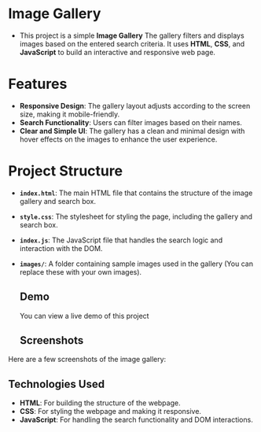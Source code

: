 # Image Gallery 

- This project is a simple **Image Gallery** The gallery filters and displays images based on the entered search criteria. It uses **HTML**, **CSS**, and **JavaScript** to build an interactive and responsive web page.

# Features

- **Responsive Design**: The gallery layout adjusts according to the screen size, making it mobile-friendly.
- **Search Functionality**: Users can filter images based on their names.
- **Clear and Simple UI**: The gallery has a clean and minimal design with hover effects on the images to enhance the user experience.

# Project Structure

- **`index.html`**: The main HTML file that contains the structure of the image gallery and search box.
- **`style.css`**: The stylesheet for styling the page, including the gallery and search box.
- **`index.js`**: The JavaScript file that handles the search logic and interaction with the DOM.
- **`images/`**: A folder containing sample images used in the gallery (You can replace these with your own images).

  ## Demo

  You can view a live demo of this project

  ## Screenshots

Here are a few screenshots of the image gallery:

## Technologies Used

- **HTML**: For building the structure of the webpage.
- **CSS**: For styling the webpage and making it responsive.
- **JavaScript**: For handling the search functionality and DOM interactions.
